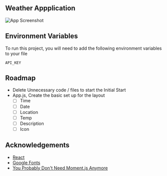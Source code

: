 


## Weather Appplication

![App Screenshot](https://via.placeholder.com/468x300?text=App+Screenshot+Here)





## Environment Variables

To run this project, you will need to add the following environment variables to your file

`API_KEY`




## Roadmap
- Delete Unnecessary code / files to start the Initial Start
- App.js, Create the basic set up for the layout
  - [ ] Time
  - [ ] Date
  - [ ] Location
  - [ ] Temp
  - [ ] Description
  - [ ] Icon

## Acknowledgements

- [React](https://reactjs.org/)
- [Google Fonts](https://fonts.google.com/)
- [You Probably Don't Need Moment.js Anymore](https://dockyard.com/blog/2020/02/14/you-probably-don-t-need-moment-js-anymore)

